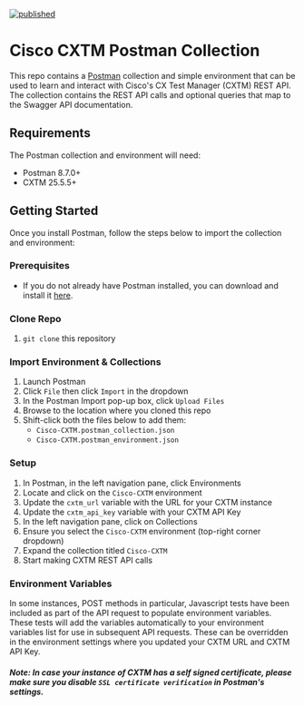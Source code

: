 [![published](https://static.production.devnetcloud.com/codeexchange/assets/images/devnet-published.svg)](https://developer.cisco.com/codeexchange/github/repo/CiscoDevNet/Cisco-CXTM-Postman)

# Cisco CXTM Postman Collection
This repo contains a [Postman](https://www.postman.com) collection and simple environment that can be used to learn and interact with Cisco's CX Test Manager (CXTM) REST API. The collection contains the REST API calls and optional queries that map to the Swagger API documentation.

## Requirements
The Postman collection and environment will need:
* Postman 8.7.0+
* CXTM 25.5.5+

## Getting Started
Once you install Postman, follow the steps below to import the collection and environment:

### Prerequisites
* If you do not already have Postman installed, you can download and install it [here](https://www.postman.com/downloads/).

### Clone Repo

1. `git clone` this repository

### Import Environment & Collections 
1. Launch Postman
2. Click `File` then click `Import` in the dropdown
3. In the Postman Import pop-up box, click `Upload Files`
4. Browse to the location where you cloned this repo
5. Shift-click both the files below to add them:
    * `Cisco-CXTM.postman_collection.json`
    * `Cisco-CXTM.postman_environment.json`

### Setup
1. In Postman, in the left navigation pane, click Environments
2. Locate and click on the `Cisco-CXTM` environment
3. Update the `cxtm_url` variable with the URL for your CXTM instance
4. Update the `cxtm_api_key` variable with your CXTM API Key
5. In the left navigation pane, click on Collections
6. Ensure you select the `Cisco-CXTM` environment (top-right corner dropdown)
7. Expand the collection titled `Cisco-CXTM`
8. Start making CXTM REST API calls

### Environment Variables
In some instances, POST methods in particular, Javascript tests have been included as part of the API request to populate environment variables. These tests will add the variables automatically to your environment variables list for use in subsequent API requests. These can be overridden in the environment settings where you updated your CXTM URL and CXTM API Key.

##### Note: In case your instance of CXTM has a self signed certificate, please make sure you disable `SSL certificate verification` in Postman's settings.
